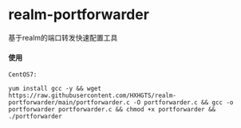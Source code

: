 # realm-portforwarder
基于realm的端口转发快速配置工具

#### 使用

`CentOS7:`
```
yum install gcc -y && wget https://raw.githubusercontent.com/HXHGTS/realm-portforwarder/main/portforwarder.c -O portforwarder.c && gcc -o portforwarder portforwarder.c && chmod +x portforwarder && ./portforwarder
```
